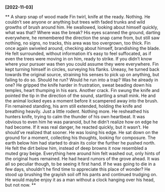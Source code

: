 **[2022-11-03]**

** 
A sharp snap of wood made Fin twirl, knife at the ready. Nothing. He couldn’t see anyone or anything but trees with faded trunks and wild growths of brush around him. He swallowed, looking about himself quickly, what was that? Where was the break?
His eyes scanned the ground, darting everywhere, he remembered the direction the snap came from, but still saw nothing, no signs, no tracks, this area was too overgrown, too thick. Fin once again swiveled around, checking about himself, brandishing the blade. He felt surrounded, without information it’s easy to feel suffocated, as if even the trees were moving in on him, ready to strike. If you didn’t know where your pursuer was then you could assume they were everywhere. Fin kept turning himself in circles, surveying his flanks. Uneasy, he turned back towards the original source, straining his senses to pick up on anything, but failing to do so. 
Should he run? Would he run into a trap? Was he already in one? He gripped the knife harder in frustration, sweat beading down his temples, heart thumping in his ears. Another crack.
Fin swung the knife and pointed the tip in the direction of the sound, startling a small mink. He and the animal locked eyes a moment before it scampered away into the brush. Fin remained standing, his arm still extended, holding the knife and breathing heavily. Just a little rodent. Nothing more. He resheathed his hunters knife, trying to calm the thunder of his own heartbeat. It was obvious to even him he was paranoid, but he didn’t realize how on edge he had become. If it was real danger, he reacted quickly, but it wasn’t. He should’ve realized that sooner. He was losing his edge. 
He sat down on the ground for a moment, collecting his thoughts, looking for composure. The earth below him had started to drain its color the further he pushed north. He felt the dirt below him, instead of deep browns it now resembled a muted gray beige. Everything here around him felt washed out, only hints of the original hues remained. He had heard rumors of the grove ahead. It was all so peculiar though, to be seeing it first hand. If he was going to die in a few days, shouldn’t he find time to appreciate this place of wonder? He stood up brushing the grayish soil off his pants and continued trudging on. He would maybe enjoy it as a man without a clock hanging over his head, but not now. 
**